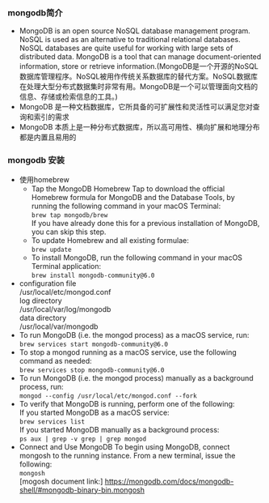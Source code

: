 ### mongodb简介
- MongoDB is an open source NoSQL database management program. NoSQL is used as an alternative to traditional relational databases. NoSQL databases are quite useful for working with large sets of distributed data. MongoDB is a tool that can manage document-oriented information, store or retrieve information.(MongoDB是一个开源的NoSQL数据库管理程序。NoSQL被用作传统关系数据库的替代方案。NoSQL数据库在处理大型分布式数据集时非常有用。MongoDB是一个可以管理面向文档的信息、存储或检索信息的工具。)
- MongoDB 是一种文档数据库，它所具备的可扩展性和灵活性可以满足您对查询和索引的需求
- MongoDB 本质上是一种分布式数据库，所以高可用性、横向扩展和地理分布都是内置且易用的

### mongodb 安装
- 使用homebrew
  - Tap the 
MongoDB Homebrew Tap
 to download the official Homebrew formula for MongoDB and the Database Tools, by running the following command in your macOS Terminal:<br>
`brew tap mongodb/brew`<br>
If you have already done this for a previous installation of MongoDB, you can skip this step.
  - To update Homebrew and all existing formulae:<br>
`brew update`<br>
  - To install MongoDB, run the following command in your macOS Terminal application:<br>
`brew install mongodb-community@6.0`
 - configuration file<br>
/usr/local/etc/mongod.conf<br>
log directory<br>
/usr/local/var/log/mongodb<br>
data directory<br>
/usr/local/var/mongodb
 - To run MongoDB (i.e. the mongod process) as a macOS service, run:<br>
`brew services start mongodb-community@6.0`
 - To stop a mongod running as a macOS service, use the following command as needed:<br>
`brew services stop mongodb-community@6.0`
 - To run MongoDB (i.e. the mongod process) manually as a background process, run:<br>
`mongod --config /usr/local/etc/mongod.conf --fork`
 - To verify that MongoDB is running, perform one of the following:<br>
If you started MongoDB as a macOS service:<br>
`brew services list`<br>
 If you started MongoDB manually as a background process:<br>
 `ps aux | grep -v grep | grep mongod`
 - Connect and Use MongoDB
To begin using MongoDB, connect 
mongosh
 to the running instance. From a new terminal, issue the following:<br>
`mongosh`<br>
[mogosh document link:] <https://mongodb.com/docs/mongodb-shell/#mongodb-binary-bin.mongosh>